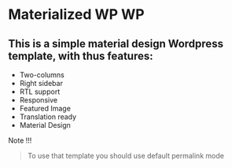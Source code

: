 # Materialized WP WP
## This is a simple material design Wordpress template, with thus features:
* Two-columns
* Right sidebar
* RTL support
* Responsive
* Featured Image
* Translation ready
* Material Design

Note !!!
> To use that template you should use default permalink mode
